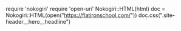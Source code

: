 require 'nokogiri'
require 'open-uri'
Nokogiri::HTML(html)
doc = Nokogiri::HTML(open("https://flatironschool.com/"))
doc.css(".site-header__hero__headline")